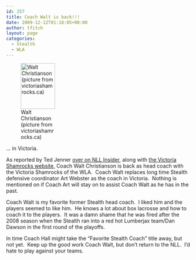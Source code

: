 ```yaml
---
id: 257
title: Coach Walt is back!!!
date: 2009-12-12T01:18:05+00:00
author: tfitch
layout: page
categories:
  - Stealth
  - WLA
---
```

<figure id="attachment_258" aria-describedby="caption-attachment-258" style="width: 93px" class="wp-caption alignright"><img class="size-full wp-image-258" title="coach_walt" src="http://www.thestealthdragon.com/wp-content/uploads/2009/12/coach_walt.jpg" alt="Walt Christianson (picture from victoriashamrocks.ca)" width="93" height="125" /><figcaption id="caption-attachment-258" class="wp-caption-text">Walt Christianson (picture from victoriashamrocks.ca)</figcaption></figure> 

&#8230; in Victoria.

As reported by Ted Jenner <a href="http://www.nllinsider.com/2009/12/11/shamrocks-look-to-past-for-future-success/" target="_blank" rel="noopener noreferrer">over on NLL Insider</a>, along with <a href="http://www.victoriashamrocks.ca/news.php" target="_blank" rel="noopener noreferrer">the Victoria Shamrocks website</a>, Coach Walt Christianson is back as head coach with the Victoria Shamrocks of the WLA.  Coach Walt replaces long time Stealth defensive coordinator Art Webster as the coach in Victoria.  Nothing is mentioned on if Coach Art will stay on to assist Coach Walt as he has in the past.

Coach Walt is my favorite former Stealth head coach.  I liked him and the players seemed to like him.  He knows a lot about box lacrosse and how to coach it to the players.  It was a damn shame that he was fired after the 2008 season when the Stealth ran into a red hot Lumberjax team/Dan Dawson in the first round of the playoffs.

In time Coach Hall might take the &#8220;Favorite Stealth Coach&#8221; title away, but not yet.  Keep up the good work Coach Walt, but don&#8217;t return to the NLL.  I&#8217;d hate to play against your teams.
